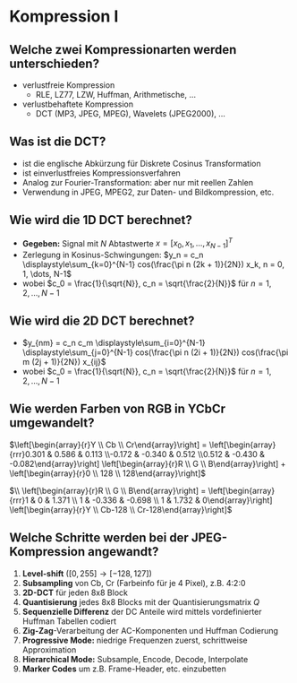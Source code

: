 # Kompression I

## Welche zwei Kompressionarten werden unterschieden?
* verlustfreie Kompression 
    * RLE, LZ77, LZW, Huffman, Arithmetische, ...
* verlustbehaftete Kompression 
    * DCT (MP3, JPEG, MPEG), Wavelets (JPEG2000), ...

## Was ist die DCT?
* ist die englische Abkürzung für Diskrete Cosinus Transformation
* ist einverlustfreies Kompressionsverfahren
* Analog zur Fourier-Transformation: aber nur mit reellen Zahlen
* Verwendung in JPEG, MPEG2, zur Daten- und Bildkompression, etc.

## Wie wird die 1D DCT berechnet?
* __Gegeben:__ Signal mit $N$ Abtastwerte $x = [x_0, x_1, \dots, x_{N-1}]^T$
* Zerlegung in Kosinus-Schwingungen: $y_n = c_n \displaystyle\sum_{k=0}^{N-1} cos(\frac{\pi n (2k + 1)}{2N}) x_k, n = 0, 1, \dots, N-1$
* wobei $c_0 = \frac{1}{\sqrt{N}}, c_n = \sqrt{\frac{2}{N}}$ für $n = 1, 2, \dots, N-1$

## Wie wird die 2D DCT berechnet?
* $y_{nm} = c_n c_m \displaystyle\sum_{i=0}^{N-1} \displaystyle\sum_{j=0}^{N-1} cos(\frac{\pi n (2i + 1)}{2N}) cos(\frac{\pi m (2j + 1)}{2N}) x_{ij}$
* wobei $c_0 = \frac{1}{\sqrt{N}}, c_n = \sqrt{\frac{2}{N}}$ für $n = 1, 2, \dots, N-1$

## Wie werden Farben von RGB in YCbCr umgewandelt?
$\left[\begin{array}{r}Y \\ Cb \\ Cr\end{array}\right] = \left[\begin{array}{rrr}0.301 & 0.586 & 0.113 \\-0.172 & -0.340 & 0.512 \\0.512 & -0.430 & -0.082\end{array}\right] \left[\begin{array}{r}R \\ G \\ B\end{array}\right] + \left[\begin{array}{r}0 \\ 128 \\ 128\end{array}\right]$

$\\ \left[\begin{array}{r}R \\ G \\ B\end{array}\right] = \left[\begin{array}{rrr}1 & 0 & 1.371 \\ 1 & -0.336 & -0.698 \\ 1 & 1.732 & 0\end{array}\right] \left[\begin{array}{r}Y \\ Cb-128 \\ Cr-128\end{array}\right]$

## Welche Schritte werden bei der  JPEG-Kompression angewandt?
1. __Level-shift__ $([0, 255] \rightarrow [-128, 127])$
2. __Subsampling__ von Cb, Cr (Farbeinfo für je 4 Pixel), z.B. 4:2:0
3. __2D-DCT__ für jeden 8x8 Block
4. __Quantisierung__ jedes 8x8 Blocks mit der Quantisierungsmatrix $Q$
5. __Sequenzielle Differenz__ der DC Anteile wird mittels vordefinierter Huffman Tabellen codiert
6. __Zig-Zag__-Verarbeitung der AC-Komponenten und Huffman Codierung
7. __Progressive Mode:__ niedrige Frequenzen zuerst, schrittweise Approximation
8. __Hierarchical Mode:__ Subsample, Encode, Decode, Interpolate
9. __Marker Codes__ um z.B. Frame-Header, etc. einzubetten

